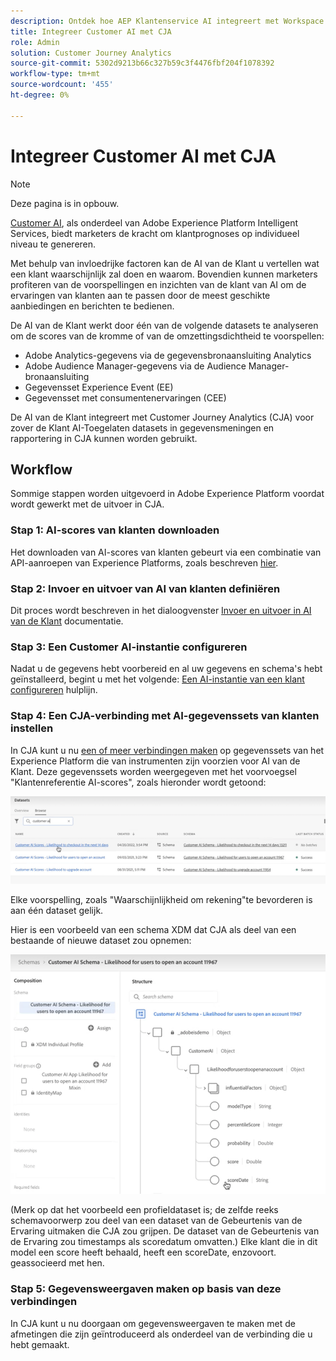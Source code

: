 ```yaml
---
description: Ontdek hoe AEP Klantenservice AI integreert met Workspace in CJA.
title: Integreer Customer AI met CJA
role: Admin
solution: Customer Journey Analytics
source-git-commit: 5302d9213b66c327b59c3f4476fbf204f1078392
workflow-type: tm+mt
source-wordcount: '455'
ht-degree: 0%

---
```



# Integreer Customer AI met CJA

>[!NOTE]
>
>Deze pagina is in opbouw.

[Customer AI](https://experienceleague.adobe.com/docs/experience-platform/intelligent-services/customer-ai/overview.html?lang=en), als onderdeel van Adobe Experience Platform Intelligent Services, biedt marketers de kracht om klantprognoses op individueel niveau te genereren.

Met behulp van invloedrijke factoren kan de AI van de Klant u vertellen wat een klant waarschijnlijk zal doen en waarom. Bovendien kunnen marketers profiteren van de voorspellingen en inzichten van de klant van AI om de ervaringen van klanten aan te passen door de meest geschikte aanbiedingen en berichten te bedienen.

De AI van de Klant werkt door één van de volgende datasets te analyseren om de scores van de kromme of van de omzettingsdichtheid te voorspellen:

* Adobe Analytics-gegevens via de gegevensbronaansluiting Analytics
* Adobe Audience Manager-gegevens via de Audience Manager-bronaansluiting
* Gegevensset Experience Event (EE)
* Gegevensset met consumentenervaringen (CEE)

De AI van de Klant integreert met Customer Journey Analytics (CJA) voor zover de Klant AI-Toegelaten datasets in gegevensmeningen en rapportering in CJA kunnen worden gebruikt.

## Workflow

Sommige stappen worden uitgevoerd in Adobe Experience Platform voordat wordt gewerkt met de uitvoer in CJA.

### Stap 1: AI-scores van klanten downloaden

Het downloaden van AI-scores van klanten gebeurt via een combinatie van API-aanroepen van Experience Platforms, zoals beschreven [hier](https://experienceleague.adobe.com/docs/experience-platform/intelligent-services/customer-ai/getting-started.html?lang=en#downloading-customer-ai-scores).

### Stap 2: Invoer en uitvoer van AI van klanten definiëren

Dit proces wordt beschreven in het dialoogvenster [Invoer en uitvoer in AI van de Klant](https://experienceleague.adobe.com/docs/experience-platform/intelligent-services/customer-ai/input-output.html?lang=en) documentatie.

### Stap 3: Een Customer AI-instantie configureren

Nadat u de gegevens hebt voorbereid en al uw gegevens en schema&#39;s hebt geïnstalleerd, begint u met het volgende: [Een AI-instantie van een klant configureren](https://experienceleague.adobe.com/docs/experience-platform/intelligent-services/customer-ai/user-guide/configure.html?lang=en) hulplijn.

### Stap 4: Een CJA-verbinding met AI-gegevenssets van klanten instellen

In CJA kunt u nu [een of meer verbindingen maken](/help/connections/create-connection.md) op gegevenssets van het Experience Platform die van instrumenten zijn voorzien voor AI van de Klant. Deze gegevenssets worden weergegeven met het voorvoegsel &quot;Klantenreferentie AI-scores&quot;, zoals hieronder wordt getoond:

![CAI-scores](assets/cai-scores.png)

Elke voorspelling, zoals &quot;Waarschijnlijkheid om rekening&quot;te bevorderen is aan één dataset gelijk.

Hier is een voorbeeld van een schema XDM dat CJA als deel van een bestaande of nieuwe dataset zou opnemen:

![CAI-schema](assets/cai-schema.png)

(Merk op dat het voorbeeld een profieldataset is; de zelfde reeks schemavoorwerp zou deel van een dataset van de Gebeurtenis van de Ervaring uitmaken die CJA zou grijpen. De dataset van de Gebeurtenis van de Ervaring zou timestamps als scoredatum omvatten.) Elke klant die in dit model een score heeft behaald, heeft een scoreDate, enzovoort. geassocieerd met hen.

### Stap 5: Gegevensweergaven maken op basis van deze verbindingen

In CJA kunt u nu doorgaan om gegevensweergaven te maken met de afmetingen die zijn geïntroduceerd als onderdeel van de verbinding die u hebt gemaakt.